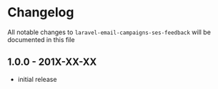 # Changelog

All notable changes to `laravel-email-campaigns-ses-feedback` will be documented in this file

## 1.0.0 - 201X-XX-XX

- initial release
